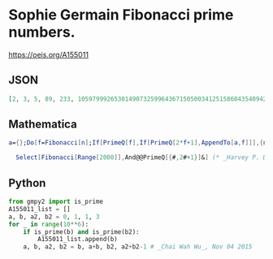 # Sophie Germain Fibonacci prime numbers\.
https://oeis.org/A155011
## JSON
```JSON
[2, 3, 5, 89, 233, 10597999265301490732599643671505003412515860435409421932560009680142974347195483140293254396195769876129909]
```
## Mathematica
```Mathematica
a={};Do[f=Fibonacci[n];If[PrimeQ[f],If[PrimeQ[2*f+1],AppendTo[a,f]]],{n,3*6!}];a
```
```Mathematica
  Select[Fibonacci[Range[2000]],And@@PrimeQ[{#,2#+1}]&] (* _Harvey P. Dale_, Nov 26 2013 *)
```
## Python
```Python
from gmpy2 import is_prime
A155011_list = []
a, b, a2, b2 = 0, 1, 1, 3
for _ in range(10**6):
    if is_prime(b) and is_prime(b2):
        A155011_list.append(b)
    a, b, a2, b2 = b, a+b, b2, a2+b2-1 # _Chai Wah Wu_, Nov 04 2015
```
